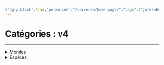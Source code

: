 ```yaml
---
{"dg-publish":true,"permalink":"/universe/home-page/","tags":["gardenEntry"]}
---
```


# Catégories : v4
---

<details class="callout foldable" data-callout="foldable">   <summary class="callout-title"> Mondes </summary>
<p>Liste des mondes répertoriés</p>

<div class="transclusion internal-embed is-loaded"><div class="markdown-embed">



<ul><li><a href="/universe/mondes/abysses/abysses/" class="internal-link">Système Abyssal</a><ul><li><a href="/universe/mondes/abysses/abysses/#les-abysses-rouges" class="internal-link">Niveau 1 :</a><ul><li>Necrofor</li><li><a href="/universe/mondes/abysses/nedenfor/" class="internal-link">Nedenfor</a></li><li>Valkrag</li></ul></li><li><a href="/universe/mondes/abysses/abysses/#les-abysses-bleues" class="internal-link">Niveau 2 :</a><ul><li>Ankra</li><li><a href="/universe/mondes/abysses/asalvadah/" class="internal-link">Asalvadah</a></li><li>Dedallus</li><li>Necrofor</li><li>Nihil</li><li>Reh’ leth / Ryloth</li><li>Sûl Sanctum</li></ul></li><li><a href="/universe/mondes/abysses/abysses/#les-abysses-noirs" class="internal-link">Niveau 3 :</a><ul><li>Exeuntium</li><li>Nÿrheim</li></ul></li></ul></li></ul>

</div></div>

  </div> </details>

<details class="callout foldable" data-callout="foldable">   <summary class="callout-title"> Espèces </summary>
<p>Liste des espèces répertoriés</p>

<div class="transclusion internal-embed is-loaded"><div class="markdown-embed">



<ul><span></span><li><a href="Universe/Espèces/- Espèces classifiées -.md" data-href="Universe/Espèces/- Espèces classifiées -.md" class="internal-link">- Espèces classifiées -</a></li><li><a href="Universe/Espèces/Deus Ex Lumina.md" data-href="Universe/Espèces/Deus Ex Lumina.md" class="internal-link">Deus Ex Lumina</a></li><li><a href="Universe/Espèces/Nimeonid.md" data-href="Universe/Espèces/Nimeonid.md" class="internal-link">Nimeonid</a></li><li><a href="Universe/Espèces/Sivers.md" data-href="Universe/Espèces/Sivers.md" class="internal-link">Sivers</a></li></ul>

</div></div>

  </div> </details>




